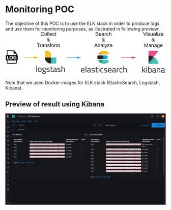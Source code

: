 # Monitoring POC

The objective of this POC is to use the ELK stack in order to produce logs and use them for monitoring purposes, as illustrated in following preview:
![preview](/images/elk.png)


Note that we used Docker images for ELK stack (ElasticSearch, Logstash, Kibana).

## Preview of result using Kibana
![dashboard](/images/preview_kibana.jpg)



